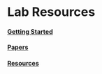# Lab Resources


#### [Getting Started](koolab.cshl.edu/GetStarted/)


#### [Papers](koolab.cshl.edu/Papers/)


#### [Resources](koolab.cshl.edu/Resources/)






<br>
<br>
<br>
<br>
<br>
<br>
